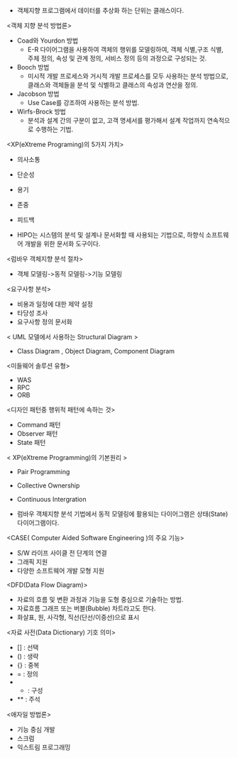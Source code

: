 - 객체지향 프로그램에서 데이터를 추상화 하는 단위는 클래스이다.

<객체 지향 분석 방법론>
- Coad와 Yourdon 방법
  - E-R 다이어그램을 사용하여 객체의 행위를 모델링하여, 객체 식별,구조 식별, 주체 정의, 속성 및 관계 정의, 서비스 정의 등의 과정으로 구성되는 것.
- Booch 방법
  - 미시적 개발 프로세스와 거시적 개발 프로세스를 모두 사용하는 분석 방법으로, 클래스와 객체들을 분석 및 식별하고 클래스의 속성과 연산을 정의.
- Jacobson 방법
  - Use Case를 강조하여 사용하는 분석 방법.
- Wirfs-Brock 방법
  - 분석과 설계 간의 구분이 없고, 고객 명세서를 평가해서 설계 작업까지 연속적으로 수행하는 기법.
 
<XP(eXtreme Programing)의 5가지 가치>
- 의사소통
- 단순성
- 용기
- 존중
- 피드백


- HIPO는 시스템의 분석 및 설계나 문서화할 때 사용되는 기법으로, 하향식 소프트웨어 개발을 위한 문서화 도구이다.

<럼바우 객체지향 분석 절차>
- 객체 모델링->동적 모델링->기능 모델링

<요구사항 분석>
- 비용과 일정에 대한 제약 설정
- 타당성 조사
- 요구사항 정의 문서화

< UML 모델에서 사용하는 Structural Diagram > 
- Class Diagram , Object Diagram, Component Diagram

<미들웨어 솔루션 유형>
- WAS
- RPC
- ORB

<디자인 패턴중 행위적 패턴에 속하는 것> 
- Command 패턴
- Observer 패턴
- State 패턴

< XP(eXtreme Programming)의 기본원리 >
- Pair Programming
- Collective Ownership
- Continuous Intergration

- 럼바우 객체지향 분석 기법에서 동적 모델링에 활용되는 다이어그램은 상태(State) 다이어그램이다.

<CASE( Computer Aided Software Engineering )의 주요 기능>
- S/W 라이프 사이클 전 단계의 연결
- 그래픽 지원
- 다양한 소프트웨어 개발 모형 지원

<DFD(Data Flow Diagram)>
- 자료의 흐름 및 변환 과정과 기능을 도형 중심으로 기술하는 방법.
- 자료흐름 그래프 또는 버블(Bubble) 차트라고도 한다.
- 화살표, 원, 사각형, 직선(단선/이중선)으로 표시

<자료 사전(Data Dictionary) 기호 의미>
- [] : 선택
- () : 생략
- {} : 중복
- =  : 정의
- +  : 구성
- ** : 주석

<애자일 방법론>
- 기능 중심 개발
- 스크럼
- 익스트림 프로그래밍

